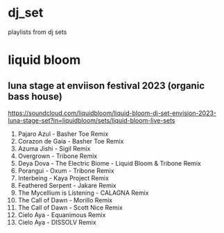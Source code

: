 # dj_set
playlists from dj sets

# liquid bloom

## luna stage at enviison festival 2023 (organic bass house)
https://soundcloud.com/liquidbloom/liquid-bloom-dj-set-envision-2023-luna-stage-set?in=liquidbloom/sets/liquid-bloom-live-sets
1) Pajaro Azul - Basher Toe Remix
2) Corazon de Gaia - Basher Toe Remix
3) Azuma Jishi - Sigil Remix
4) Overgrown - Tribone Remix
5) Deya Dova - The Electric Biome - Liquid Bloom & Tribone Remix
6) Porangui - Oxum - Tribone Remix
7) Interbeing - Kaya Project Remix
8) Feathered Serpent - Jakare Remix
9) The Mycellium is Listening - CALAGNA Remix
10) The Call of Dawn - Morillo Remix
11) The Call of Dawn - Scott Nice Remix
12) Cielo Aya - Equanimous Remix 
13) Cielo Aya - DISSOLV Remix
